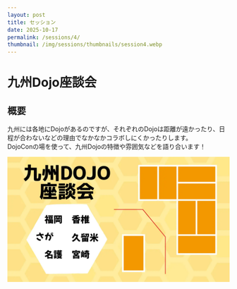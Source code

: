 ```yaml
---
layout: post
title: セッション
date: 2025-10-17
permalink: /sessions/4/
thumbnail: /img/sessions/thumbnails/session4.webp
---
```


# 九州Dojo座談会

## 概要
九州には各地にDojoがあるのですが、それぞれのDojoは距離が遠かったり、日程が合わないなどの理由でなかなかコラボしにくかったりします。<br>
DojoConの場を使って、九州Dojoの特徴や雰囲気などを語り合います！

<div class="flex max-w-100 mx-auto my-8 justify-center">
  <img class="w-full" src="/img/sessions/thumbnails/session4.webp" alt="九州Dojo座談会">
</div>

